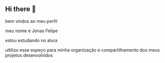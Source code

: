 ## Hi there 👋
bem vindos ao meu perfil

meu nome é Jonas Felipe

estou estudando no alura

ultilizo esse espeço para minha organização e compartilhamento dos meus projetos desenvolvidos

<!--
**1066863659/1066863659** is a ✨ _special_ ✨ repository because its `README.md` (this file) appears on your GitHub profile.

Here are some ideas to get you started:

- 🔭 I’m currently working on ...
- 🌱 I’m currently learning ...
- 👯 I’m looking to collaborate on ...
- 🤔 I’m looking for help with ...
- 💬 Ask me about ...
- 📫 How to reach me: ...
- 😄 Pronouns: ...
- ⚡ Fun fact: ...
-->
